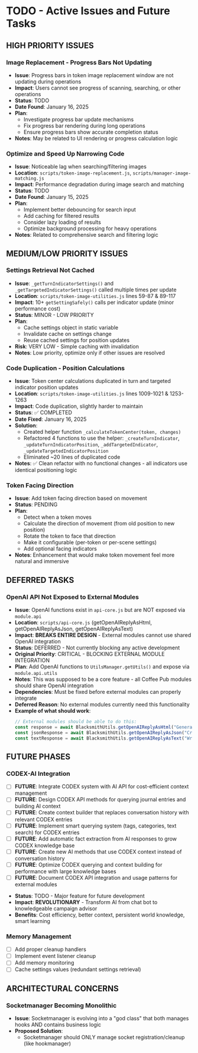 # TODO - Active Issues and Future Tasks

## HIGH PRIORITY ISSUES

### Image Replacement - Progress Bars Not Updating
- **Issue**: Progress bars in token image replacement window are not updating during operations
- **Impact**: Users cannot see progress of scanning, searching, or other operations
- **Status**: TODO
- **Date Found**: January 16, 2025
- **Plan**: 
  - Investigate progress bar update mechanisms
  - Fix progress bar rendering during long operations
  - Ensure progress bars show accurate completion status
- **Notes**: May be related to UI rendering or progress calculation logic

### Optimize and Speed Up Narrowing Code
- **Issue**: Noticeable lag when searching/filtering images
- **Location**: `scripts/token-image-replacement.js`, `scripts/manager-image-matching.js`
- **Impact**: Performance degradation during image search and matching
- **Status**: TODO
- **Date Found**: January 15, 2025
- **Plan**:
  - Implement better debouncing for search input
  - Add caching for filtered results
  - Consider lazy loading of results
  - Optimize background processing for heavy operations
- **Notes**: Related to comprehensive search and filtering logic

## MEDIUM/LOW PRIORITY ISSUES

### Settings Retrieval Not Cached
- **Issue**: `_getTurnIndicatorSettings()` and `_getTargetedIndicatorSettings()` called multiple times per update
- **Location**: `scripts/token-image-utilities.js` lines 59-87 & 89-117
- **Impact**: 10+ `getSettingSafely()` calls per indicator update (minor performance cost)
- **Status**: MINOR - LOW PRIORITY
- **Plan**: 
  - Cache settings object in static variable
  - Invalidate cache on settings change
  - Reuse cached settings for position updates
- **Risk**: VERY LOW - Simple caching with invalidation
- **Notes**: Low priority, optimize only if other issues are resolved

### Code Duplication - Position Calculations
- **Issue**: Token center calculations duplicated in turn and targeted indicator position updates
- **Location**: `scripts/token-image-utilities.js` lines 1009-1021 & 1253-1263
- **Impact**: Code duplication, slightly harder to maintain
- **Status**: ✅ COMPLETED
- **Date Fixed**: January 16, 2025
- **Solution**: 
  - Created helper function `_calculateTokenCenter(token, changes)`
  - Refactored 4 functions to use the helper: `_createTurnIndicator`, `_updateTurnIndicatorPosition`, `_addTargetedIndicator`, `_updateTargetedIndicatorPosition`
  - Eliminated ~20 lines of duplicated code
- **Notes**: ✅ Clean refactor with no functional changes - all indicators use identical positioning logic

### Token Facing Direction
- **Issue**: Add token facing direction based on movement
- **Status**: PENDING
- **Plan**: 
  - Detect when a token moves
  - Calculate the direction of movement (from old position to new position)
  - Rotate the token to face that direction
  - Make it configurable (per-token or per-scene settings)
  - Add optional facing indicators
- **Notes**: Enhancement that would make token movement feel more natural and immersive

## DEFERRED TASKS

### OpenAI API Not Exposed to External Modules
- **Issue**: OpenAI functions exist in `api-core.js` but are NOT exposed via `module.api`
- **Location**: `scripts/api-core.js` (getOpenAIReplyAsHtml, getOpenAIReplyAsJson, getOpenAIReplyAsText)
- **Impact**: **BREAKS ENTIRE DESIGN** - External modules cannot use shared OpenAI integration
- **Status**: DEFERRED - Not currently blocking any active development
- **Original Priority**: CRITICAL - BLOCKING EXTERNAL MODULE INTEGRATION
- **Plan**: Add OpenAI functions to `UtilsManager.getUtils()` and expose via `module.api.utils`
- **Notes**: This was supposed to be a core feature - all Coffee Pub modules should share OpenAI integration
- **Dependencies**: Must be fixed before external modules can properly integrate
- **Deferred Reason**: No external modules currently need this functionality
- **Example of what should work**:
  ```javascript
  // External modules should be able to do this:
  const response = await BlacksmithUtils.getOpenAIReplyAsHtml("Generate a monster description");
  const jsonResponse = await BlacksmithUtils.getOpenAIReplyAsJson("Create a loot table");
  const textResponse = await BlacksmithUtils.getOpenAIReplyAsText("Write a quest hook");
  ```

## FUTURE PHASES

### CODEX-AI Integration
- [ ] **FUTURE**: Integrate CODEX system with AI API for cost-efficient context management
- [ ] **FUTURE**: Design CODEX API methods for querying journal entries and building AI context
- [ ] **FUTURE**: Create context builder that replaces conversation history with relevant CODEX entries
- [ ] **FUTURE**: Implement smart querying system (tags, categories, text search) for CODEX entries
- [ ] **FUTURE**: Add automatic fact extraction from AI responses to grow CODEX knowledge base
- [ ] **FUTURE**: Create new AI methods that use CODEX context instead of conversation history
- [ ] **FUTURE**: Optimize CODEX querying and context building for performance with large knowledge bases
- [ ] **FUTURE**: Document CODEX API integration and usage patterns for external modules
- **Status**: TODO - Major feature for future development
- **Impact**: **REVOLUTIONARY** - Transform AI from chat bot to knowledgeable campaign advisor
- **Benefits**: Cost efficiency, better context, persistent world knowledge, smart learning

### Memory Management
- [ ] Add proper cleanup handlers
- [ ] Implement event listener cleanup
- [ ] Add memory monitoring
- [ ] Cache settings values (redundant settings retrieval)

## ARCHITECTURAL CONCERNS

### Socketmanager Becoming Monolithic
- **Issue**: Socketmanager is evolving into a "god class" that both manages hooks AND contains business logic
- **Proposed Solution**:
  - Socketmanager should ONLY manage socket registration/cleanup (like hookmanager)
